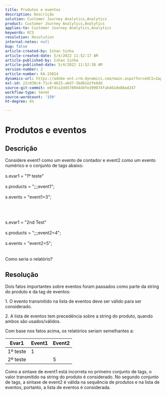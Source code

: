 ```yaml
---
title: Produtos e eventos
description: Descrição
solution: Customer Journey Analytics,Analytics
product: Customer Journey Analytics,Analytics
applies-to: Customer Journey Analytics,Analytics
keywords: KCS
resolution: Resolution
internal-notes: null
bug: false
article-created-by: Ishan Sinha
article-created-date: 5/4/2022 11:52:17 AM
article-published-by: Ishan Sinha
article-published-date: 5/4/2022 11:52:38 AM
version-number: 2
article-number: KA-15024
dynamics-url: https://adobe-ent.crm.dynamics.com/main.aspx?forceUCI=1&pagetype=entityrecord&etn=knowledgearticle&id=74b539a1-a0cb-ec11-a7b5-6045bd00db25
exl-id: 22c030c4-71c4-4615-a6d7-3bd61e2fe8dd
source-git-commit: e8f4ca2dd578944d4fe399074fab461de88ad247
workflow-type: tm+mt
source-wordcount: '159'
ht-degree: 6%

---
```


# Produtos e eventos

## Descrição


Considere event1 como um evento de contador e event2 como um evento numérico e o conjunto de tags abaixo:
<br><br>s.evar1 = &quot;1º teste&quot;<br><br>s.products = &quot;;;;event1&quot;;<br><br>s.events = &quot;event1=3&quot;;<br><br>

<br><br>s.evar1 = &quot;2nd Test&quot;<br><br>s.products = &quot;;;;event2=4&quot;;<br><br>s.events = &quot;event2=5&quot;;
<br> <br><br>
Como seria o relatório?


## Resolução


Dois fatos importantes sobre eventos foram passados como parte da string do produto e da tag de eventos:

1. O evento transmitido na lista de eventos deve ser válido para ser considerado.

2. A lista de eventos tem precedência sobre a string do produto, quando ambos são usados/válidos.

Com base nos fatos acima, os relatórios seriam semelhantes a:


| Evar1 | Event1 | Event2 |
| --- | --- | --- |
| 1º teste | 1 |   |
| 2º teste |   | 5 |




Como a sintaxe de event1 está incorreta no primeiro conjunto de tags, o valor transmitido na string do produto é considerado. No segundo conjunto de tags, a sintaxe de event2 é válida na sequência de produtos e na lista de eventos, portanto, a lista de eventos é considerada.
